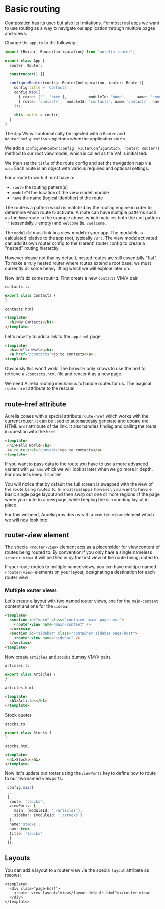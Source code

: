 # Basic routing

Composition has its uses but also its limitations. For most real apps we want to use routing as a way to navigate our application through multiple pages and views.

Change the `app.ts` to the following:

```ts
import {Router, RouterConfiguration} from 'aurelia-router';

export class App {
  router: Router;

  constructor() {}

  configureRouter(config: RouterConfiguration, router: Router){
    config.title = 'Contacts';
    config.map([
      { route: ['', 'home'],          moduleId: 'home',     name: 'home',    nav: true,   title: 'Home' },
      { route: 'contacts',  moduleId: 'contacts', name:'contacts', nav: true,   title: 'Contacts' }
    ]);

    this.router = router;
  }
}
```

The `App` VM will automatically be injected with a `Router` and `RouterConfiguration` singletons when the application starts.

We add a `configureRouter(config: RouterConfiguration, router: Router){` method to our root view model, which is called as the VM is initialized.

We then set the `title` of the route config and set the navigation map via `map`. Each route is an object with various required and optional settings.

For a route to work it must have a:

- `route` the routing pattern(s)
- `moduleId` the location of the view model module
- `name` the name (logical identifier) of the route

The route is a pattern which is matched by the routing engine in order to determine which route to activate. A route can have multiple patterns such as the `home` route in the example above, which matches both the root pattern `''` (essentially `/` empty) and `welcome` (ie. `/welcome`.

The `moduleId` must link to a view model in your app. The moduleId is calculated relative to the app root, typically `/src`. 
The view model activated can add its own router config to the (parent) router config to create a "nested" routing hierarchy.

However please not that by default, nested routes are still essentially "flat". To make a truly nested router where routes extend a root base, we must currently do some heavy lifting which we will explore later on.

Now let's do some routing. First create a new `contacts` VM/V pair.

`contacts.ts`

```ts
export class Contacts {
}
```

`contacts.html`

```html
<template>
  <h1>My Contacts</h1>
</template>
```

Let's now try to add a link to the `app.html` page

```html
<template>
  <h1>Hello World</h1>
  <a href="/contacts">go to contacts</a>
<template>
```

Obviously this won't work! The browser only knows to use the href to retrieve a `/contacts.html` file and render it as a new page.

We need Aurelia routing mechanics to handle routes for us. The magical `route-href` attribute to the rescue!

## route-href attribute

Aurelia comes with a special attribute `route-href` which works with the current router. It can be used to automatically generate and update the HTML `href` attribute of the link. It also handles finding and calling the route in question with the `href`. 

```html
<template>
 <h1>Hello World</h1>
 <a route-href="contacts">go to contacts</a>
<template>
```

If you want to pass data to the route you have to use a more advanced variant with `params` which we will look at later when we go more in depth. For now let's keep it simple!

You will notice that by default the full screen is swapped with the view of the route being routed to. In most real apps however, you want to have a basic single page layout and then swap out one or more regions of the page when you route to a new page, while keeping the surrounding layout in place.

For this we need, Aurelia provides us with a `<router-view>` element which we will now look into.

## router-view element

The special `<router-view>` element acts as a placeholder for view content of routes being routed to. By convention if you only have a single nameless `<router-view>` it will be filled in by the first view of the route being routed to.

If your route routes to multiple named views, you can have multiple named `<router-view>` elements on your layout, designating a destination for each router view.

### Multiple router views

Let's create a layout with two named router views, one for the `main-content` content and one for the `sidebar`.

```html
<template>
  <section id="main" class="container main page-host">
    <router-view name="main-content" />
  </section>
  <section id="sidebar" class="container sidebar page-host">
    <router-view name="sidebar" />
  </section>
<template>
```

Now create `articles` and `stocks` dummy VM/V pairs.

`articles.ts`

```ts
export class Articles {
}
```

`articles.html`

```html
<template>
  <h1>Articles</h1>
</template>
```

Stock quotes

`stocks.ts`


```ts
export class Stocks {
}
```

`stocks.html`

```html
<template>
 <h1>Stocks</h1>
</template>
```

Now let's update our router using the `viewPorts` key to define how to route to our two named viewports.

```ts
 config.map([
 ...
 { 
  route: 'stocks', 
  viewPorts: {
    main: {moduleId: './articles'}, 
    sidebar: {moduleId: './stocks'} 
  }, 
  name:'stocks', 
  nav: true, 
  title: 'Stocks' 
  }
 ]);
```

## Layouts

You can add a layout to a router view vie the special `layout` attribute as follows:

```
<template>
  <div class="page-host">
    <router-view layout="views/layout-default.html"></router-view>
  </div>
</template>
```














